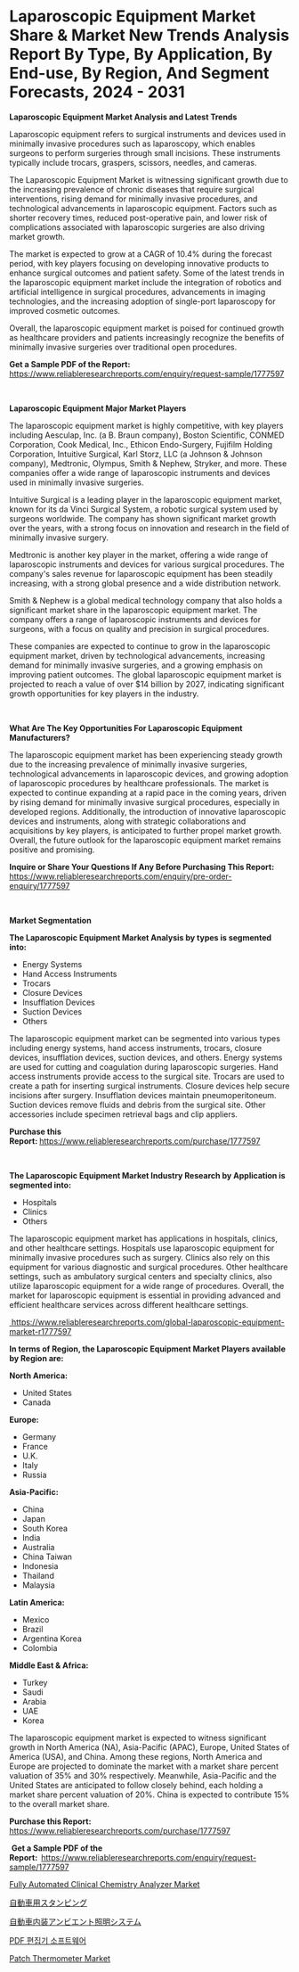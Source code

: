 <p><h1>Laparoscopic Equipment Market Share & Market New Trends Analysis Report By Type, By Application, By End-use, By Region, And Segment Forecasts, 2024 - 2031</h1></p><p><strong>Laparoscopic Equipment Market Analysis and Latest Trends</strong></p>
<p><p>Laparoscopic equipment refers to surgical instruments and devices used in minimally invasive procedures such as laparoscopy, which enables surgeons to perform surgeries through small incisions. These instruments typically include trocars, graspers, scissors, needles, and cameras.</p><p>The Laparoscopic Equipment Market is witnessing significant growth due to the increasing prevalence of chronic diseases that require surgical interventions, rising demand for minimally invasive procedures, and technological advancements in laparoscopic equipment. Factors such as shorter recovery times, reduced post-operative pain, and lower risk of complications associated with laparoscopic surgeries are also driving market growth.</p><p>The market is expected to grow at a CAGR of 10.4% during the forecast period, with key players focusing on developing innovative products to enhance surgical outcomes and patient safety. Some of the latest trends in the laparoscopic equipment market include the integration of robotics and artificial intelligence in surgical procedures, advancements in imaging technologies, and the increasing adoption of single-port laparoscopy for improved cosmetic outcomes.</p><p>Overall, the laparoscopic equipment market is poised for continued growth as healthcare providers and patients increasingly recognize the benefits of minimally invasive surgeries over traditional open procedures.</p></p>
<p><strong>Get a Sample PDF of the Report:&nbsp;</strong> <a href="https://www.reliableresearchreports.com/enquiry/request-sample/1777597">https://www.reliableresearchreports.com/enquiry/request-sample/1777597</a></p>
<p>&nbsp;</p>
<p><strong>Laparoscopic Equipment Major Market Players</strong></p>
<p><p>The laparoscopic equipment market is highly competitive, with key players including Aesculap, Inc. (a B. Braun company), Boston Scientific, CONMED Corporation, Cook Medical, Inc., Ethicon Endo-Surgery, Fujifilm Holding Corporation, Intuitive Surgical, Karl Storz, LLC (a Johnson & Johnson company), Medtronic, Olympus, Smith & Nephew, Stryker, and more. These companies offer a wide range of laparoscopic instruments and devices used in minimally invasive surgeries.</p><p>Intuitive Surgical is a leading player in the laparoscopic equipment market, known for its da Vinci Surgical System, a robotic surgical system used by surgeons worldwide. The company has shown significant market growth over the years, with a strong focus on innovation and research in the field of minimally invasive surgery.</p><p>Medtronic is another key player in the market, offering a wide range of laparoscopic instruments and devices for various surgical procedures. The company's sales revenue for laparoscopic equipment has been steadily increasing, with a strong global presence and a wide distribution network.</p><p>Smith & Nephew is a global medical technology company that also holds a significant market share in the laparoscopic equipment market. The company offers a range of laparoscopic instruments and devices for surgeons, with a focus on quality and precision in surgical procedures.</p><p>These companies are expected to continue to grow in the laparoscopic equipment market, driven by technological advancements, increasing demand for minimally invasive surgeries, and a growing emphasis on improving patient outcomes. The global laparoscopic equipment market is projected to reach a value of over $14 billion by 2027, indicating significant growth opportunities for key players in the industry.</p></p>
<p>&nbsp;</p>
<p><strong>What Are The Key Opportunities For Laparoscopic Equipment Manufacturers?</strong></p>
<p><p>The laparoscopic equipment market has been experiencing steady growth due to the increasing prevalence of minimally invasive surgeries, technological advancements in laparoscopic devices, and growing adoption of laparoscopic procedures by healthcare professionals. The market is expected to continue expanding at a rapid pace in the coming years, driven by rising demand for minimally invasive surgical procedures, especially in developed regions. Additionally, the introduction of innovative laparoscopic devices and instruments, along with strategic collaborations and acquisitions by key players, is anticipated to further propel market growth. Overall, the future outlook for the laparoscopic equipment market remains positive and promising.</p></p>
<p><strong>Inquire or Share Your Questions If Any Before Purchasing This Report:</strong> <a href="https://www.reliableresearchreports.com/enquiry/pre-order-enquiry/1777597">https://www.reliableresearchreports.com/enquiry/pre-order-enquiry/1777597</a></p>
<p>&nbsp;</p>
<p><strong>Market Segmentation</strong></p>
<p><strong>The Laparoscopic Equipment Market Analysis by types is segmented into:</strong></p>
<p><ul><li>Energy Systems</li><li>Hand Access Instruments</li><li>Trocars</li><li>Closure Devices</li><li>Insufflation Devices</li><li>Suction Devices</li><li>Others</li></ul></p>
<p><p>The laparoscopic equipment market can be segmented into various types including energy systems, hand access instruments, trocars, closure devices, insufflation devices, suction devices, and others. Energy systems are used for cutting and coagulation during laparoscopic surgeries. Hand access instruments provide access to the surgical site. Trocars are used to create a path for inserting surgical instruments. Closure devices help secure incisions after surgery. Insufflation devices maintain pneumoperitoneum. Suction devices remove fluids and debris from the surgical site. Other accessories include specimen retrieval bags and clip appliers.</p></p>
<p><strong>Purchase this Report:&nbsp;</strong><a href="https://www.reliableresearchreports.com/purchase/1777597">https://www.reliableresearchreports.com/purchase/1777597</a></p>
<p>&nbsp;</p>
<p><strong>The Laparoscopic Equipment Market Industry Research by Application is segmented into:</strong></p>
<p><ul><li>Hospitals</li><li>Clinics</li><li>Others</li></ul></p>
<p><p>The laparoscopic equipment market has applications in hospitals, clinics, and other healthcare settings. Hospitals use laparoscopic equipment for minimally invasive procedures such as surgery. Clinics also rely on this equipment for various diagnostic and surgical procedures. Other healthcare settings, such as ambulatory surgical centers and specialty clinics, also utilize laparoscopic equipment for a wide range of procedures. Overall, the market for laparoscopic equipment is essential in providing advanced and efficient healthcare services across different healthcare settings.</p></p>
<p><a href="https://www.reliableresearchreports.com/global-laparoscopic-equipment-market-r1777597">&nbsp;https://www.reliableresearchreports.com/global-laparoscopic-equipment-market-r1777597</a></p>
<p><strong>In terms of Region, the Laparoscopic Equipment Market Players available by Region are:</strong></p>
<p>
    <p> <strong> North America: </strong>
        <ul>
            <li>United States</li>
            <li>Canada</li>
        </ul>
        </p> 
    <p> <strong> Europe: </strong>
        <ul>
            <li>Germany</li>
            <li>France</li>
            <li>U.K.</li>
            <li>Italy</li>
            <li>Russia</li>
        </ul>
        </p> 
    <p> <strong> Asia-Pacific: </strong>
        <ul>
            <li>China</li>
            <li>Japan</li>
            <li>South Korea</li>
            <li>India</li>
            <li>Australia</li>
            <li>China Taiwan</li>
            <li>Indonesia</li>
            <li>Thailand</li>
            <li>Malaysia</li>
        </ul>
        </p> 
    <p> <strong> Latin America: </strong>
        <ul>
            <li>Mexico</li>
            <li>Brazil</li>
            <li>Argentina Korea</li>
            <li>Colombia</li>
        </ul>
        </p> 
    <p> <strong> Middle East & Africa: </strong>
        <ul>
            <li>Turkey</li>
            <li>Saudi</li>
            <li>Arabia</li>
            <li>UAE</li>
            <li>Korea</li>
        </ul>
    </p>
    </p>
<p><p>The laparoscopic equipment market is expected to witness significant growth in North America (NA), Asia-Pacific (APAC), Europe, United States of America (USA), and China. Among these regions, North America and Europe are projected to dominate the market with a market share percent valuation of 35% and 30% respectively. Meanwhile, Asia-Pacific and the United States are anticipated to follow closely behind, each holding a market share percent valuation of 20%. China is expected to contribute 15% to the overall market share.</p></p>
<p><strong>Purchase this Report: </strong><a href="https://www.reliableresearchreports.com/purchase/1777597">https://www.reliableresearchreports.com/purchase/1777597</a></p>
<p>&nbsp;<strong>Get a Sample PDF of the Report:&nbsp;&nbsp;</strong><a href="https://www.reliableresearchreports.com/enquiry/request-sample/1777597">https://www.reliableresearchreports.com/enquiry/request-sample/1777597</a></p>
<p><strong></strong></p>
<p><p><a href="https://github.com/kathiaseamanalvaradovlprc2h/Market-Research-Report-List-2/blob/main/fully-automated-clinical-chemistry-analyzer-market.md">Fully Automated Clinical Chemistry Analyzer Market</a></p><p><a href="https://github.com/MosesSpinka1914/Market-Research-Report-List-1/blob/main/154932049108.md">自動車用スタンピング</a></p><p><a href="https://github.com/bevdtkn4419963/Market-Research-Report-List-2/blob/main/297377549107.md">自動車内装アンビエント照明システム</a></p><p><a href="https://github.com/FelipeGrrady654556/Market-Research-Report-List-1/blob/main/739892443759.md">PDF 편집기 소프트웨어</a></p><p><a href="https://github.com/wusalecollins540tpqoz/Market-Research-Report-List-2/blob/main/patch-thermometer-market.md">Patch Thermometer Market</a></p></p>